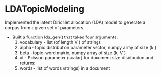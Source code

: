 # LDATopicModeling
 Implemented the latent Dirichlet allocation (LDA) model to generate a corpus from a given set of parameters.  
- Built a function lda_gen() that takes four arguments:  
  1. vocabulary - list (of length V ) of strings  
  2. alpha - topic distribution parameter vector, numpy array of size (k,)  
  3. beta - topic-word matrix, numpy array of size (k, V )  
  4. xi - Poisson parameter (scalar) for document size distribution 
  and returns:  
  1. words - list of words (strings) in a document
